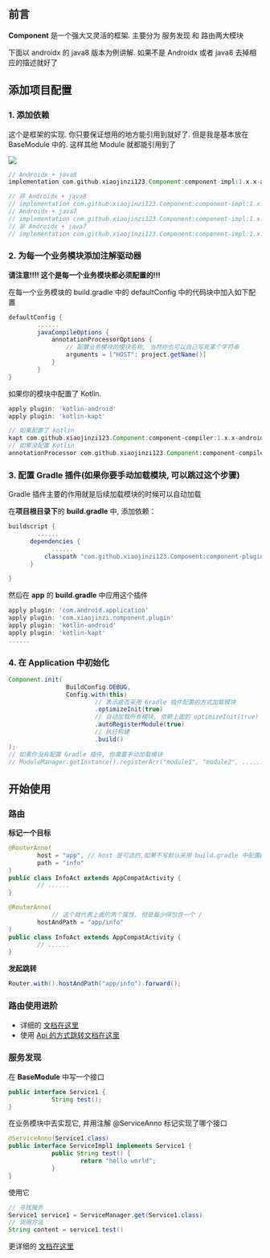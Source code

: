 ## 前言

**Component** 是一个强大又灵活的框架. 主要分为 服务发现 和 路由两大模块

下面以 androidx 的 java8 版本为例讲解. 如果不是 Androidx 或者 java8 去掉相应的描述就好了

## 添加项目配置

### 1. 添加依赖

这个是框架的实现. 你只要保证想用的地方能引用到就好了. 但是我是基本放在 BaseModule 中的. 这样其他 Module 就都能引用到了

![](https://img.shields.io/github/release/xiaojinzi123/Component.svg?label=JitPack&color=%233fcd12)

```groovy
// Androidx + java8
implementation com.github.xiaojinzi123.Component:component-impl:1.x.x-androidx-java8

// 非 Androidx + java8
// implementation com.github.xiaojinzi123.Component:component-impl:1.x.x-java8
// Androidx + java7
// implementation com.github.xiaojinzi123.Component:component-impl:1.x.x-androidx
// 非 Androidx + java7
// implementation com.github.xiaojinzi123.Component:component-impl:1.x.x
```

### 2. 为每一个业务模块添加注解驱动器

**请注意!!!! 这个是每一个业务模块都必须配置的!!!**

在每一个业务模块的 build.gradle 中的 defaultConfig 中的代码块中加入如下配置

```groovy
defaultConfig {
        ......
        javaCompileOptions {
            annotationProcessorOptions {
                // 配置业务模块的模块名称, 当然你也可以自己写死某个字符串
                arguments = ["HOST": project.getName()]
            }
        }
}
```

如果你的模块中配置了 Kotlin. 

```groovy
apply plugin: 'kotlin-android'
apply plugin: 'kotlin-kapt'
```

```groovy
// 如果配置了 kotlin 
kapt com.github.xiaojinzi123.Component:component-compiler:1.x.x-androidx-java8 // 注意和上面依赖的版本号保持一致
// 如果没配置 Kotlin
annotationProcessor com.github.xiaojinzi123.Component:component-compiler:1.x.x-androidx-java8 // 注意和上面依赖的版本号保持一致
```

### 3. 配置 Gradle 插件(如果你要手动加载模块, 可以跳过这个步骤)

Gradle 插件主要的作用就是后续加载模块的时候可以自动加载

在**项目根目录下**的 **build.gradle** 中, 添加依赖：

```groovy
buildscript {
  		......
      dependencies {
	        ......
          classpath "com.github.xiaojinzi123.Component:component-plugin:1.x.x-androidx-java8"  // 注意和上面依赖的版本号保持一致
      }
 		
}
```

然后在 **app** 的 **build.gradle** 中应用这个插件

```groovy
apply plugin: 'com.android.application'
apply plugin: 'com.xiaojinzi.component.plugin'
apply plugin: 'kotlin-android'
apply plugin: 'kotlin-kapt'
......
```

### 4. 在 Application 中初始化

```java
Component.init(
                BuildConfig.DEBUG,
                Config.with(this)
                        // 表示是否采用 Gradle 插件配置的方式加载模块
                        .optimizeInit(true)
                        // 自动加载所有模块, 依赖上面的 optimizeInit(true)
                        .autoRegisterModule(true)
                        // 执行构建
                        .build()
);
// 如果你没有配置 Gradle 插件, 你需要手动加载模块
// ModuleManager.getInstance().registerArr("module1", "module2", ......);
```

## 开始使用

### 路由

**标记一个目标**

```java
@RouterAnno(
        host = "app", // host 是可选的,如果不写默认采用 build.gradle 中配置的 host
        path = "info"
)
public class InfoAct extends AppCompatActivity {
		// ......
}

@RouterAnno(
  			// 这个就代表上面的两个属性. 但是最少得包含一个 /
        hostAndPath = "app/info"
)
public class InfoAct extends AppCompatActivity {
		// ......
}
```

**发起跳转**

```java
Router.with().hostAndPath("app/info").forward();
```

### 路由使用进阶

- 详细的 [文档在这里](https://github.com/xiaojinzi123/Component/wiki/%E8%B7%B3%E8%BD%AC-%E4%BD%BF%E7%94%A8%E4%BB%A3%E7%A0%81%E8%B7%B3%E8%BD%AC)
- 使用 [Api 的方式跳转文档在这里](https://github.com/xiaojinzi123/Component/wiki/%E8%B7%B3%E8%BD%AC-%E6%8E%A5%E5%8F%A3%E8%B7%AF%E7%94%B1%E7%9A%84%E6%96%B9%E5%BC%8F)

### 服务发现

在 **BaseModule** 中写一个接口 

```java
public interface Service1 {
			String test();
}
```

在业务模块中去实现它, 并用注解 @ServiceAnno 标记实现了哪个接口

```java
@ServiceAnno(Service1.class)
public interface ServiceImpl1 implements Service1 {
			public String test() {
					return "hello world";
			}
}
```

使用它

```java
// 寻找服务
Service1 service1 = ServiceManager.get(Service1.class)
// 调用方法
String content = service1.test()
```

更详细的 [文档在这里](https://github.com/xiaojinzi123/Component/wiki/%E8%B7%A8%E6%A8%A1%E5%9D%97%E6%9C%8D%E5%8A%A1%E8%B0%83%E7%94%A8)

